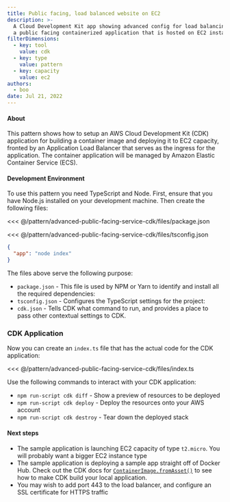 ```yaml
---
title: Public facing, load balanced website on EC2
description: >-
  A Cloud Development Kit app showing advanced config for load balancing
  a public facing containerized application that is hosted on EC2 instances
filterDimensions:
  - key: tool
    value: cdk
  - key: type
    value: pattern
  - key: capacity
    value: ec2
authors:
  - boo
date: Jul 21, 2022
---
```


#### About

This pattern shows how to setup an AWS Cloud Development Kit (CDK) application
for building a container image and deploying it to EC2 capacity, fronted by an Application Load Balancer that serves as the ingress for the application. The container application will be managed by Amazon Elastic Container Service (ECS).

#### Development Environment

To use this pattern you need TypeScript and Node. First, ensure that you have Node.js installed on your development machine. Then create the following files:

<tabs>
<tab label="package.json">

<<< @/pattern/advanced-public-facing-service-cdk/files/package.json

</tab>

<tab label='tsconfig.json'>

<<< @/pattern/advanced-public-facing-service-cdk/files/tsconfig.json

</tab>

<tab label='cdk.json'>

```json
{
  "app": "node index"
}
```

</tab>
</tabs>

The files above serve the following purpose:

- `package.json` - This file is used by NPM or Yarn to identify and install all the required dependencies:
- `tsconfig.json` - Configures the TypeScript settings for the project:
- `cdk.json` - Tells CDK what command to run, and provides a place to pass other contextual settings to CDK.

### CDK Application

Now you can create an `index.ts` file that has the actual code for the CDK application:

<<< @/pattern/advanced-public-facing-service-cdk/files/index.ts

Use the following commands to interact with your CDK application:

* `npm run-script cdk diff` - Show a preview of resources to be deployed
* `npm run-script cdk deploy` - Deploy the resources onto your AWS account
* `npm run-script cdk destroy` - Tear down the deployed stack

#### Next steps

* The sample application is launching EC2 capacity of type `t2.micro`. You will probably want a bigger EC2 instance type
* The sample application is deploying a sample app straight off of Docker Hub. Check out the CDK docs for [`ContainerImage.fromAsset()`](https://docs.aws.amazon.com/cdk/api/v1/docs/@aws-cdk_aws-ecs.ContainerImage.html#static-fromwbrassetdirectory-props) to see how to make CDK build your local application.
* You may wish to add port 443 to the load balancer, and configure an SSL certificate for HTTPS traffic